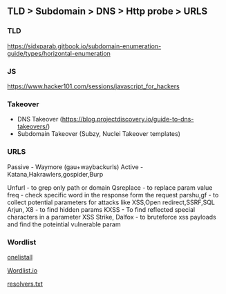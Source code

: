 ## TLD > Subdomain > DNS > Http probe > URLS

### TLD
https://sidxparab.gitbook.io/subdomain-enumeration-guide/types/horizontal-enumeration

### JS
https://www.hacker101.com/sessions/javascript_for_hackers

### Takeover

- DNS Takeover (https://blog.projectdiscovery.io/guide-to-dns-takeovers/)
- Subdomain Takeover (Subzy, Nuclei Takeover templates)

### URLS
Passive - Waymore (gau+waybackurls)
Active  - Katana,Hakrawlers,gospider,Burp

Unfurl - to grep only path or domain
Qsreplace - to replace param value
freq - check specific word in the response form the request
parshu,gf - to collect potential parameters for attacks like XSS,Open redirect,SSRF,SQL 
Arjun, X8 - to find hidden params
KXSS - To find reflected special characters in a parameter
XSS Strike, Dalfox - to bruteforce xss payloads and find the poteintial vulnerable param



### Wordlist

[onelistall](https://raw.githubusercontent.com/six2dez/OneListForAll/main/onelistforallshort.txt)

[Wordlist.io](https://wordlists.assetnote.io/)

[resolvers.txt](https://raw.githubusercontent.com/trickest/resolvers/main/resolvers.txt)









